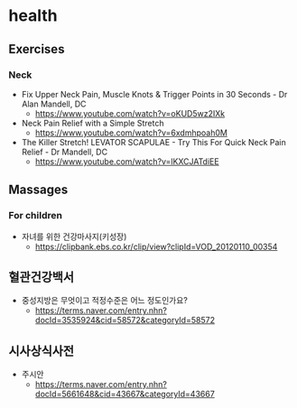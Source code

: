 # health
## Exercises
### Neck
* Fix Upper Neck Pain, Muscle Knots & Trigger Points in 30 Seconds - Dr Alan Mandell, DC
  * https://www.youtube.com/watch?v=oKUD5wz2IXk
* Neck Pain Relief with a Simple Stretch
  * https://www.youtube.com/watch?v=6xdmhpoah0M
* The Killer Stretch! LEVATOR SCAPULAE - Try This For Quick Neck Pain Relief - Dr Mandell, DC
  * https://www.youtube.com/watch?v=lKXCJATdiEE

## Massages
### For children
* 자녀를 위한 건강마사지(키성장)
  * https://clipbank.ebs.co.kr/clip/view?clipId=VOD_20120110_00354

## 혈관건강백서
* 중성지방은 무엇이고 적정수준은 어느 정도인가요?
  * https://terms.naver.com/entry.nhn?docId=3535924&cid=58572&categoryId=58572

## 시사상식사전
* 주시안
  * https://terms.naver.com/entry.nhn?docId=5661648&cid=43667&categoryId=43667
